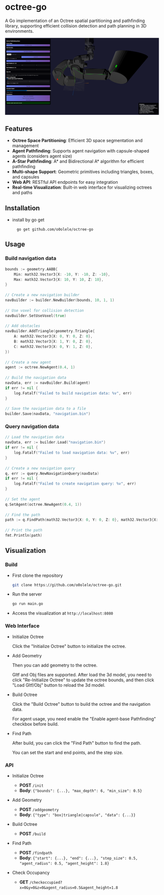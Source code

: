 # octree-go

A Go implementation of an Octree spatial partitioning and pathfinding library, supporting efficient collision detection and path planning in 3D environments.

![img](./img/example.png)

## Features

- **Octree Space Partitioning**: Efficient 3D space segmentation and management
- **Agent Pathfinding**: Supports agent navigation with capsule-shaped agents (considers agent size)
- **A-Star Pathfinding**: A* and Bidirectional A* algorithm for efficient pathfinding
- **Multi-shape Support**: Geometric primitives including triangles, boxes, and capsules
- **Web API**: RESTful API endpoints for easy integration
- **Real-time Visualization**: Built-in web interface for visualizing octrees and paths

## Installation
- install by go get
  ~~~shell
    go get github.com/o0olele/octree-go
  ~~~

## Usage

### Build navigation data
```go
bounds := geometry.AABB{
	Min: math32.Vector3{X: -10, Y: -10, Z: -10},
	Max: math32.Vector3{X: 10, Y: 10, Z: 10},
}

// Create a new navigation builder
navBuilder := builder.NewBuilder(bounds, 10, 1, 1)

// Use voxel for collision detection
navBuilder.SetUseVoxel(true)

// Add obstacles
navBuilder.AddTriangle(geometry.Triangle{
	A: math32.Vector3{X: 0, Y: 0, Z: 0},
	B: math32.Vector3{X: 1, Y: 0, Z: 0},
	C: math32.Vector3{X: 0, Y: 1, Z: 0},
})

// Create a new agent
agent := octree.NewAgent(0.4, 1)

// Build the navigation data
navData, err := navBuilder.Build(agent)
if err != nil {
	log.Fatalf("Failed to build navigation data: %v", err)
}

// Save the navigation data to a file
builder.Save(navData, "navigation.bin")
```

### Query navigation data
```go
// Load the navigation data
navData, err := builder.Load("navigation.bin")
if err != nil {
	log.Fatalf("Failed to load navigation data: %v", err)
}

// Create a new navigation query
q, err := query.NewNavigationQuery(navData)
if err != nil {
	log.Fatalf("Failed to create navigation query: %v", err)
}

// Set the agent  
q.SetAgent(octree.NewAgent(0.4, 1))

// Find the path
path := q.FindPath(math32.Vector3{X: 0, Y: 0, Z: 0}, math32.Vector3{X: 10, Y: 10, Z: 10})

// Print the path
fmt.Println(path)
```

## Visualization

### Build

- First clone the repository
  ```bash
  git clone https://github.com/o0olele/octree-go.git
  ```
- Run the server
  ```bash
  go run main.go
  ```
- Access the visualization at `http://localhost:8080`

### Web Interface

- Initialize Octree
  
  Click the "Initialize Octree" button to initialize the octree.

- Add Geometry
  
  Then you can add geometry to the octree. 
  
  Gltf and Obj files are supported. After load the 3d model, you need to click "Re-Initialize Octree" to update the octree bounds, and then click "Load Gltf/Obj" button to reload the 3d model.

- Build Octree

  Click the "Build Octree" button to build the octree and the navigation data. 
  
  For agent usage, you need enable the "Enable agent-base Pathfinding" checkbox before build.

- Find Path

  After build, you can click the "Find Path" button to find the path.

  You can set the start and end points, and the step size.

### API

- Initialize Octree
  - **POST** `/init`
  - **Body**: `{"bounds": {...}, "max_depth": 6, "min_size": 0.5}`

- Add Geometry
  - **POST** `/addgeometry`
  - **Body**: `{"type": "box|triangle|capsule", "data": {...}}`

- Build Octree
  - **POST** `/build`

- Find Path
  - **POST** `/findpath`
  - **Body**: `{"start": {...}, "end": {...}, "step_size": 0.5, "agent_radius": 0.5, "agent_height": 1.8}`

- Check Occupancy
  - **GET** `/checkoccupied?x=0&y=0&z=0&agent_radius=0.5&agent_height=1.8`
